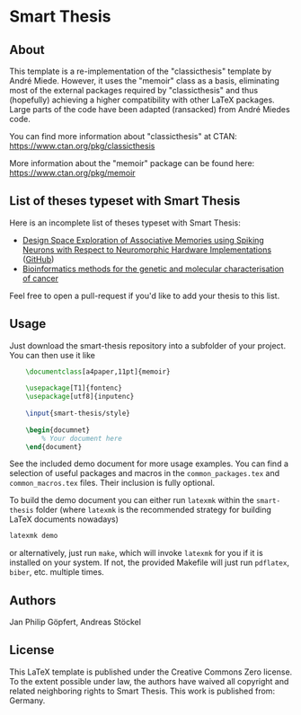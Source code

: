 Smart Thesis
============

About
-----

This template is a re-implementation of the "classicthesis" template by André
Miede. However, it uses the "memoir" class as a basis, eliminating most
of the external packages required by "classicthesis" and thus (hopefully)
achieving a higher compatibility with other LaTeX packages. Large parts of
the code have been adapted (ransacked) from André Miedes code.

You can find more information about "classicthesis" at CTAN: https://www.ctan.org/pkg/classicthesis

More information about the "memoir" package can be found here: https://www.ctan.org/pkg/memoir

List of theses typeset with Smart Thesis
----------------------------------------

Here is an incomplete list of theses typeset with Smart Thesis:
* [Design Space Exploration of Associative Memories using Spiking Neurons with Respect to Neuromorphic Hardware Implementations](https://pub.uni-bielefeld.de/download/2902952/2902953) ([GitHub](https://github.com/hbp-unibi/master-thesis-astoeckel-2015))
* [Bioinformatics methods for the genetic and molecular characterisation of cancer](http://scidok.sulb.uni-saarland.de/volltexte/2016/6703/pdf/dissertation.pdf)

Feel free to open a pull-request if you'd like to add your thesis to this list.


Usage
-----

Just download the smart-thesis repository into a subfolder of your project.
You can then use it like

````tex 
    \documentclass[a4paper,11pt]{memoir}
    
    \usepackage[T1]{fontenc}
    \usepackage[utf8]{inputenc}
    
    \input{smart-thesis/style}
    
    \begin{documnet}
        % Your document here
    \end{document}
````

See the included demo document for more usage examples. You can find a selection of useful
packages and macros in the `common_packages.tex` and `common_macros.tex` files. Their inclusion
is fully optional.

To build the demo document you can either run `latexmk` within the `smart-thesis` folder (where `latexmk` is the recommended strategy for building LaTeX documents nowadays)
```sh
latexmk demo
```
or alternatively, just run `make`, which will invoke `latexmk` for you if it is installed on your system. If not, the provided Makefile will just run `pdflatex`, `biber`, etc. multiple times.


Authors
-------

Jan Philip Göpfert, Andreas Stöckel



License
-------

This LaTeX template is published under the Creative Commons Zero license. To
the extent possible under law, the authors have waived all copyright and
related neighboring rights to Smart Thesis. This work is published from:
Germany.

